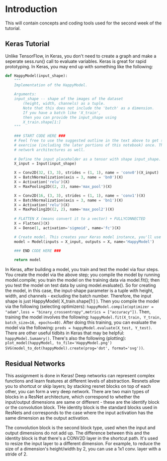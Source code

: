 # Introduction
This will contain concepts and coding tools used for the second week of the tutorial. 

## Keras Tutorial 

Unlike TensorFlow, in Keras, you don't need to create a graph and make a seperate sess.run() call to evaluate variables. Keras is great for rapid prototyping. In Keras, you may end up with something like the following:

```python
def HappyModel(input_shape):
    """
    Implementation of the HappyModel.
    
    Arguments:
    input_shape -- shape of the images of the dataset
        (height, width, channels) as a tuple.  
        Note that this does not include the 'batch' as a dimension.
        If you have a batch like 'X_train', 
        then you can provide the input_shape using
        X_train.shape[1:]
    """
    
    ### START CODE HERE ###
    # Feel free to use the suggested outline in the text above to get started, and run through the whole
    # exercise (including the later portions of this notebook) once. The come back also try out other
    # network architectures as well. 
    
    # Define the input placeholder as a tensor with shape input_shape. Think of this as your input image!
    X_input = Input(input_shape)

    X = Conv2D(32, (3, 3), strides = (1, 1), name = 'conv0')(X_input)
    X = BatchNormalization(axis = 3, name = 'bn0')(X)
    X = Activation('relu')(X)
    X = MaxPooling2D((2, 2), name='max_pool')(X)

    X = Conv2D(16, (3, 3), strides = (1, 1), name = 'conv1')(X)
    X = BatchNormalization(axis = 3, name = 'bn1')(X)
    X = Activation('relu')(X)
    X = MaxPooling2D((2, 2), name='max_pool2')(X)    
    
    # FLATTEN X (means convert it to a vector) + FULLYCONNECTED
    X = Flatten()(X)
    X = Dense(1, activation='sigmoid', name='fc')(X)

    # Create model. This creates your Keras model instance, you'll use this instance to train/test the model.
    model = Model(inputs = X_input, outputs = X, name='HappyModel')

    ### END CODE HERE ###
    
    return model
``` 

In Keras, after building a model, you train and test the model via four steps. You create the model via the above step; you compile the model by running model.compile; you train the model on the training data via model.fit(); then you test the model on test data by using model.evaluate(). So for creating the model, in this case, the input-shape parameter is a tuple with height, width, and channels - excluding the batch number. Therefore, the input shape is just HappyModel( X_train.shape[1:] ). Then you compile the model via the following (selecting optimizers): ```happyModel.compile(optimizer = "adam",loss = "binary_crossentropy",metrics = ["accuracy"])```. Then, training the model involves the following:  ```happyModel.fit(X_train, Y_train, batch_size=16, epochs=40)```. After doing this training, you can evaluate the model via the following: ```preds = happyModel.evaluate(X_test, Y_test)```. There are other useful tidbits in Keras that may be helpful: ```happyModel.Sumamry()```. There's also the following (plotting): ```plot_model(happyModel, to_file='HappyModel.png')
SVG(model_to_dot(happyModel).create(prog='dot', format='svg'))```. 

## Residual Networks 
This assignment is done in Keras! Deep networks can represent complex functions and learn features at different levels of abstraction. Resnets allow you to shortcut or skip layers; by stacking resnet blocks on top of each other, you can form a very deep network. There are two main types of blocks in a ResNet architecture, which correspond to whether the input/output dimensions are same or different - these are the identify block or the convolution block. THe identity block is the standard blocks used in ResNets and corresponds to the case where the input activation has the same dimension as the output activation. 

The convolution block is the second block type, used when the input and output dimensions do not add up. The difference between this and the identity block is that there's a CONV2D layer in the shortcut path. It's used to resize the input layer to a different dimension. For example, to reduce the size of a dimension's height/width by 2, you can use a 1x1 conv. layer with a stride of 2. 
